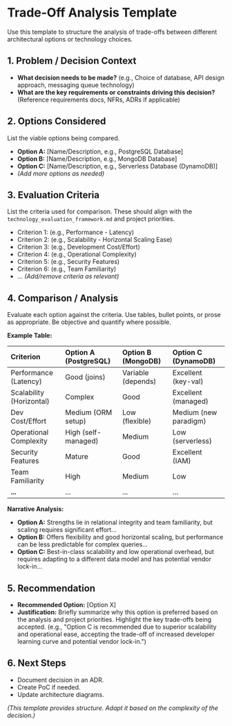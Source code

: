 # Trade-Off Analysis Template

Use this template to structure the analysis of trade-offs between different architectural options or technology choices.

## 1. Problem / Decision Context

*   **What decision needs to be made?** (e.g., Choice of database, API design approach, messaging queue technology)
*   **What are the key requirements or constraints driving this decision?** (Reference requirements docs, NFRs, ADRs if applicable)

## 2. Options Considered

List the viable options being compared.

*   **Option A:** [Name/Description, e.g., PostgreSQL Database]
*   **Option B:** [Name/Description, e.g., MongoDB Database]
*   **Option C:** [Name/Description, e.g., Serverless Database (DynamoDB)]
*   *(Add more options as needed)*

## 3. Evaluation Criteria

List the criteria used for comparison. These should align with the `technology_evaluation_framework.md` and project priorities.

*   Criterion 1: (e.g., Performance - Latency)
*   Criterion 2: (e.g., Scalability - Horizontal Scaling Ease)
*   Criterion 3: (e.g., Development Cost/Effort)
*   Criterion 4: (e.g., Operational Complexity)
*   Criterion 5: (e.g., Security Features)
*   Criterion 6: (e.g., Team Familiarity)
*   ... *(Add/remove criteria as relevant)*

## 4. Comparison / Analysis

Evaluate each option against the criteria. Use tables, bullet points, or prose as appropriate. Be objective and quantify where possible.

**Example Table:**

| Criterion                  | Option A (PostgreSQL) | Option B (MongoDB) | Option C (DynamoDB) |
| :------------------------- | :-------------------- | :----------------- | :------------------ |
| Performance (Latency)    | Good (joins)          | Variable (depends) | Excellent (key-val) |
| Scalability (Horizontal) | Complex               | Good               | Excellent (managed) |
| Dev Cost/Effort          | Medium (ORM setup)    | Low (flexible)     | Medium (new paradigm) |
| Operational Complexity   | High (self-managed)   | Medium             | Low (serverless)    |
| Security Features        | Mature                | Good               | Excellent (IAM)     |
| Team Familiarity         | High                  | Medium             | Low                 |
| **...**                    | ...                   | ...                | ...                 |

**Narrative Analysis:**

*   **Option A:** Strengths lie in relational integrity and team familiarity, but scaling requires significant effort...
*   **Option B:** Offers flexibility and good horizontal scaling, but performance can be less predictable for complex queries...
*   **Option C:** Best-in-class scalability and low operational overhead, but requires adapting to a different data model and has potential vendor lock-in...

## 5. Recommendation

*   **Recommended Option:** [Option X]
*   **Justification:** Briefly summarize why this option is preferred based on the analysis and project priorities. Highlight the key trade-offs being accepted. (e.g., "Option C is recommended due to superior scalability and operational ease, accepting the trade-off of increased developer learning curve and potential vendor lock-in.")

## 6. Next Steps

*   Document decision in an ADR.
*   Create PoC if needed.
*   Update architecture diagrams.

*(This template provides structure. Adapt it based on the complexity of the decision.)*